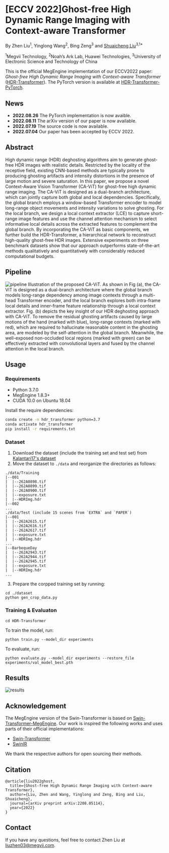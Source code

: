# [ECCV 2022]Ghost-free High Dynamic Range Imaging with Context-aware Transformer

By Zhen Liu<sup>1</sup>, Yinglong Wang<sup>2</sup>, Bing Zeng<sup>3</sup> and [Shuaicheng Liu](http://www.liushuaicheng.org/)<sup>3,1*</sup>

<sup>1</sup>Megvii Technology, <sup>2</sup>Noah’s Ark Lab, Huawei Technologies, <sup>3</sup>University of Electronic Science and Technology of China

This is the official MegEngine implementation of our ECCV2022 paper: *Ghost-free High Dynamic Range Imaging with Context-aware Transformer* ([HDR-Transformer](https://arxiv.org/abs/2208.05114)). The PyTorch version is available at [HDR-Transformer-PyTorch](https://github.com/liuzhen03/HDR-Transformer-PyTorch).

## News
* **2022.08.26** The PyTorch implementation is now avaible.
* **2022.08.11** The arXiv version of our paper is now available.
* **2022.07.19** The source code is now available.
* **2022.07.04** Our paper has been accepted by ECCV 2022.

## Abstract 
High dynamic range (HDR) deghosting algorithms aim to generate ghost-free HDR images with realistic details. Restricted by the locality of the receptive field, existing CNN-based methods are typically prone to producing ghosting artifacts and intensity distortions in the presence of large motion and severe saturation. In this paper, we propose a novel Context-Aware Vision Transformer (CA-ViT) for ghost-free high dynamic range imaging. The CA-ViT is designed as a dual-branch architecture, which can jointly capture both global and local dependencies. Specifically, the global branch employs a window-based Transformer encoder to model long-range object movements and intensity variations to solve ghosting. For the local branch, we design a local context extractor (LCE) to capture short-range image features and use the channel attention mechanism to select informative local details across the extracted features to complement the global branch. By incorporating the CA-ViT as basic components, we further build the HDR-Transformer, a hierarchical network to reconstruct high-quality ghost-free HDR images. Extensive experiments on three benchmark datasets show that our approach outperforms state-of-the-art methods qualitatively and quantitatively with considerably reduced computational budgets.

## Pipeline
![pipeline](https://user-images.githubusercontent.com/1344482/181019035-dc3b141d-0cd7-407e-83c9-8c6fbbc36d4f.JPG)
Illustration of the proposed CA-ViT. As shown in Fig (a), the CA-ViT is designed as a dual-branch architecture where the global branch models long-range dependency among image contexts through a multi-head Transformer encoder, and the local branch explores both intra-frame local details and inner-frame feature relationship through a local context extractor. Fig. (b) depicts the key insight of our HDR deghosting approach with CA-ViT. To remove the residual ghosting artifacts caused by large motions of the hand (marked with blue), long-range contexts (marked with red), which are required to hallucinate reasonable content in the ghosting area, are modeled by the self-attention in the global branch. Meanwhile, the well-exposed non-occluded local regions (marked with green) can be effectively extracted with convolutional layers and fused by the channel attention in the local branch.



## Usage

### Requirements
* Python 3.7.0
* MegEngine 1.8.3+
* CUDA 10.0 on Ubuntu 18.04

Install the require dependencies:
```bash
conda create -n hdr_transformer python=3.7
conda activate hdr_transformer
pip install -r requirements.txt
```

### Dataset
1. Download the dataset (include the training set and test set) from [Kalantari17's dataset](https://cseweb.ucsd.edu/~viscomp/projects/SIG17HDR/)
2. Move the dataset to `./data` and reorganize the directories as follows:
```
./data/Training
|--001
|  |--262A0898.tif
|  |--262A0899.tif
|  |--262A0900.tif
|  |--exposure.txt
|  |--HDRImg.hdr
|--002
...
./data/Test (include 15 scenes from `EXTRA` and `PAPER`)
|--001
|  |--262A2615.tif
|  |--262A2616.tif
|  |--262A2617.tif
|  |--exposure.txt
|  |--HDRImg.hdr
...
|--BarbequeDay
|  |--262A2943.tif
|  |--262A2944.tif
|  |--262A2945.tif
|  |--exposure.txt
|  |--HDRImg.hdr
...
```
3. Prepare the corpped training set by running:
```
cd ./dataset
python gen_crop_data.py
```

### Training & Evaluaton
```
cd HDR-Transformer
```
To train the model, run:
```
python train.py --model_dir experiments
```
To evaluate, run:
```
python evaluate.py --model_dir experiments --restore_file experiments/val_model_best.pth
```

## Results
![results](https://user-images.githubusercontent.com/1344482/181019317-94fa0ce6-a386-44a0-b59b-c10def8bc8ce.JPG)



## Acknowledgement
The MegEngine version of the Swin-Transformer is based on [Swin-Transformer-MegEngine](https://github.com/MegEngine/swin-transformer). Our work is inspired the following works and uses parts of their official implementations:

* [Swin-Transformer](https://github.com/microsoft/Swin-Transformer)
* [SwinIR](https://github.com/JingyunLiang/SwinIR)

We thank the respective authors for open sourcing their methods.

## Citation
```
@article{liu2022ghost,
  title={Ghost-free High Dynamic Range Imaging with Context-aware Transformer},
  author={Liu, Zhen and Wang, Yinglong and Zeng, Bing and Liu, Shuaicheng},
  journal={arXiv preprint arXiv:2208.05114},
  year={2022}
}
```

## Contact
If you have any questions, feel free to contact Zhen Liu at liuzhen03@megvii.com.
